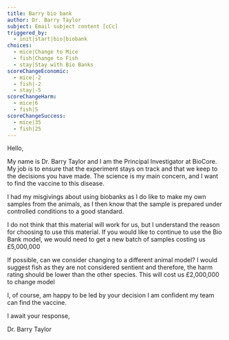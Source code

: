 ```yaml
---
title: Barry bio bank
author: Dr. Barry Taylor
subject: Email subject content [cCc]
triggered_by:
  - init|start|bio|biobank
choices:
  - mice|Change to Mice
  - fish|Change to Fish
  - stay|Stay with Bio Banks
scoreChangeEconomic:
  - mice|-2
  - fish|-2
  - stay|-5
scoreChangeHarm:
  - mice|6
  - fish|5
scoreChangeSuccess:
  - mice|35
  - fish|25
---
```

Hello,

My name is Dr. Barry Taylor and I am the Principal Investigator at BioCore. My job is to ensure that the experiment stays on track and that we keep to the decisions you have made. The science is my main concern, and I want to find the vaccine to this disease.

I had my misgivings about using biobanks as I do like to make my own samples from the animals, as I then know that the sample is prepared under controlled conditions to a good standard.

I do not think that this material will work for us, but I understand the reason for choosing to use this material. If you would like to continue to use the Bio Bank model, we would need to get a new batch of samples costing us £5,000,000

If possible, can we consider changing to a different animal model? I would suggest fish as they are not considered sentient and therefore, the harm rating should be lower than the other species. This will cost us £2,000,000 to change model

I, of course, am happy to be led by your decision I am confident my team can find the vaccine.

I await your response,

Dr. Barry Taylor
